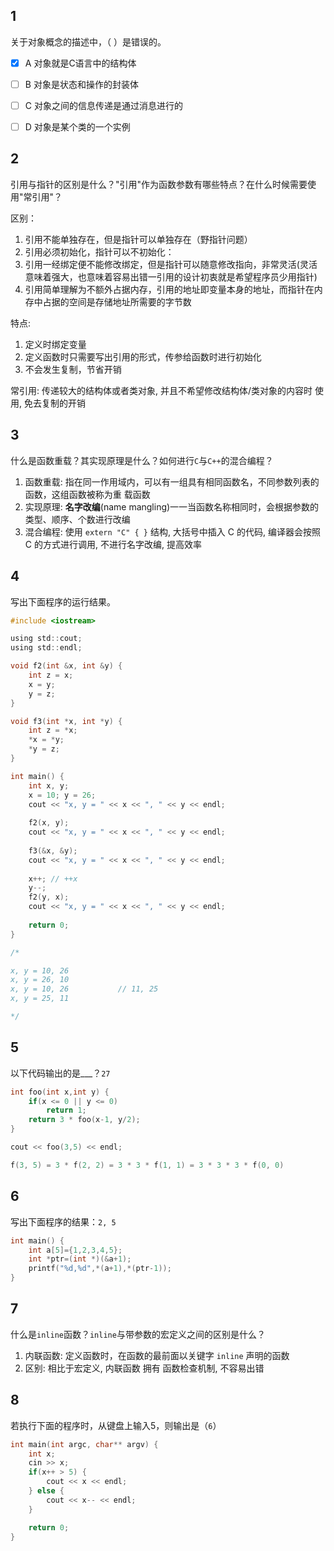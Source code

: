 ## 1

关于对象概念的描述中，（ ）是错误的。

- [x] A 对象就是C语言中的结构体
- [ ] B 对象是状态和操作的封装体
- [ ] C 对象之间的信息传递是通过消息进行的
- [ ] D 对象是某个类的一个实例







## 2

引用与指针的区别是什么？"引用"作为函数参数有哪些特点？在什么时候需要使用"常引用"？



区别：

1. 引用不能单独存在，但是指针可以单独存在（野指针问题）
1. 引用必须初始化，指针可以不初始化：
1. 引用一经绑定便不能修改绑定，但是指针可以随意修改指向，非常灵活(灵活意味着强大，也意味着容易出错一引用的设计初衷就是希望程序员少用指针)
1. 引用简单理解为不额外占据内存，引用的地址即变量本身的地址，而指针在内存中占据的空间是存储地址所需要的字节数



特点:

1. 定义时绑定变量
1. 定义函数时只需要写出引用的形式，传参给函数时进行初始化
1. 不会发生复制，节省开销



常引用: 传递较大的结构体或者类对象, 并且不希望修改结构体/类对象的内容时 使用, 免去复制的开销

## 3

什么是函数重载？其实现原理是什么？如何进行`C`与`C++`的混合编程？

1. 函数重载: 指在同一作用域内，可以有一组具有相同函数名，不同参数列表的函数，这组函数被称为重
   载函数
1. 实现原理: **名字改编**(name mangling)一一当函数名称相同时，会根据参数的类型、顺序、个数进行改编
1. 混合编程: 使用 `extern "C" { }` 结构, 大括号中插入 C 的代码, 编译器会按照 C 的方式进行调用, 不进行名字改编, 提高效率

## 4

写出下面程序的运行结果。

```c
#include <iostream>

using std::cout;
using std::endl;

void f2(int &x, int &y) {
	int z = x;
	x = y;
	y = z;
}

void f3(int *x, int *y) {
	int z = *x;
	*x = *y;
	*y = z;
}

int main() {
	int x, y;
	x = 10; y = 26;
	cout << "x, y = " << x << ", " << y << endl;
    
    f2(x, y);
    cout << "x, y = " << x << ", " << y << endl;
    
    f3(&x, &y);
    cout << "x, y = " << x << ", " << y << endl;
    
    x++; // ++x
    y--;
    f2(y, x);
    cout << "x, y = " << x << ", " << y << endl;
    
    return 0;
}

/*

x, y = 10, 26
x, y = 26, 10
x, y = 10, 26			// 11, 25
x, y = 25, 11

*/
```





## 5

以下代码输出的是___？`27`

```c
int foo(int x,int y) {
    if(x <= 0 || y <= 0)
    	return 1;
    return 3 * foo(x-1, y/2);
}

cout << foo(3,5) << endl;

f(3, 5) = 3 * f(2, 2) = 3 * 3 * f(1, 1) = 3 * 3 * 3 * f(0, 0)
```





## 6

写出下面程序的结果：`2, 5`

```c
int main() {
    int a[5]={1,2,3,4,5};
    int *ptr=(int *)(&a+1);
    printf("%d,%d",*(a+1),*(ptr-1));
}
```







## 7

什么是`inline`函数？`inline`与带参数的宏定义之间的区别是什么？

1. 内联函数: 定义函数时，在函数的最前面以关键字 `inline` 声明的函数
1. 区别: 相比于宏定义, 内联函数 拥有 函数检查机制, 不容易出错





## 8

若执行下面的程序时，从键盘上输入5，则输出是（`6`）

```c
int main(int argc, char** argv) {
    int x;
    cin >> x;
    if(x++ > 5) {
    	cout << x << endl;
    } else {
    	cout << x-- << endl;
    }

    return 0;
}
```



